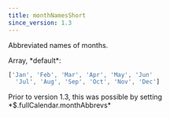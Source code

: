 ```yaml
---
title: monthNamesShort
since_version: 1.3
---
```


Abbreviated names of months.

<div class='spec' markdown='1'>
Array, *default*:

```js
['Jan', 'Feb', 'Mar', 'Apr', 'May', 'Jun'
  'Jul', 'Aug', 'Sep', 'Oct', 'Nov', 'Dec']
```
</div>

<div class='version-info' markdown='1'>
Prior to version 1.3, this was possible by setting *$.fullCalendar.monthAbbrevs*
</div>
